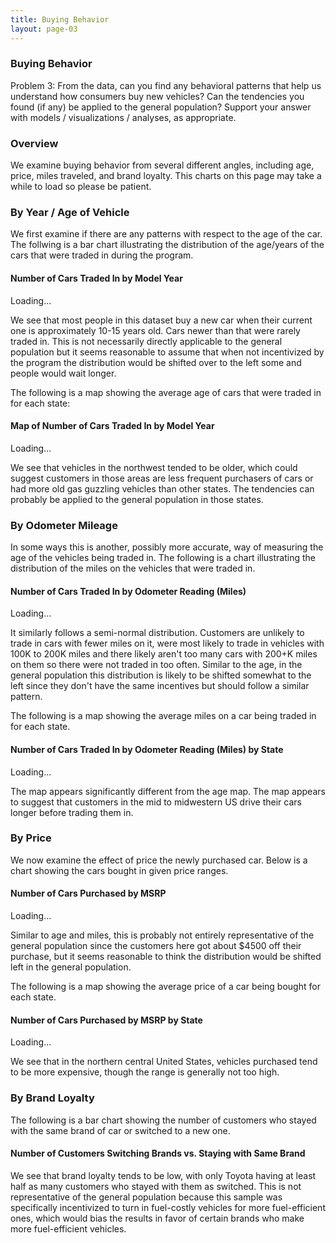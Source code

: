 ```yaml
---
title: Buying Behavior
layout: page-03
---
```


### Buying Behavior

Problem 3: From the data, can you find any behavioral patterns that help us understand how consumers buy new vehicles?  Can the tendencies you found (if any) be applied to the general population?  Support your answer with models / visualizations / analyses, as appropriate.

### Overview

We examine buying behavior from several different angles, including age, price, miles traveled, and brand loyalty. This charts on this page may take a while to load so please be patient. 

### By Year / Age of Vehicle

We first examine if there are any patterns with respect to the age of the car. The follwing is a bar chart illustrating the distribution of the age/years of the cars that were traded in during the program. 

#### Number of Cars Traded In by Model Year

<div class="chart" id="year-bar-chart">Loading...</div>

We see that most people in this dataset buy a new car when their current one is approximately 10-15 years old. Cars newer than that were rarely traded in. This is not necessarily directly applicable to the general population but it seems reasonable to assume that when not incentivized by the program the distribution would be shifted over to the left some and people would wait longer.

The following is a map showing the average age of cars that were traded in for each state:

#### Map of Number of Cars Traded In by Model Year

<div class="chart" id="age-map">Loading...</div>

We see that vehicles in the northwest tended to be older, which could suggest customers in those areas are less frequent purchasers of cars or had more old gas guzzling vehicles than other states. The tendencies can probably be applied to the general population in those states.

### By Odometer Mileage

In some ways this is another, possibly more accurate, way of measuring the age of the vehicles being traded in. The following is a chart illustrating the distribution of the miles on the vehicles that were traded in.

#### Number of Cars Traded In by Odometer Reading (Miles)

<div class="chart" id="odometer-bar-chart">Loading...</div>

It similarly follows a semi-normal distribution. Customers are unlikely to trade in cars with fewer miles on it, were most likely to trade in vehicles with 100K to 200K miles and there likely aren't too many cars with 200+K miles on them so there were not traded in too often. Similar to the age, in the general population this distribution is likely to be shifted somewhat to the left since they don't have the same incentives but should follow a similar pattern.

The following is a map showing the average miles on a car being traded in for each state. 

#### Number of Cars Traded In by Odometer Reading (Miles) by State

<div class="chart" id="odom-map">Loading...</div>

The map appears significantly different from the age map. The map appears to suggest that customers in the mid to midwestern US drive their cars longer before trading them in. 

### By Price

We now examine the effect of price the newly purchased car. Below is a chart showing the cars bought in given price ranges. 

#### Number of Cars Purchased by MSRP

<div class="chart" id="price-bar-chart">Loading...</div>

Similar to age and miles, this is probably not entirely representative of the general population since the customers here got about $4500 off their purchase, but it seems reasonable to think the distribution would be shifted left in the general population.

The following is a map showing the average price of a car being bought for each state.

#### Number of Cars Purchased by MSRP by State

<div class="chart" id="msrp-map">Loading...</div>

We see that in the northern central United States, vehicles purchased tend to be more expensive, though the range is generally not too high. 

### By Brand Loyalty

The following is a bar chart showing the number of customers who stayed with the same brand of car or switched to a new one. 

#### Number of Customers Switching Brands vs. Staying with Same Brand

<div class="chart" id="loyalty-bar-chart"></div>

We see that brand loyalty tends to be low, with only Toyota having at least half as many customers who stayed with them as switched. This is not representative of the general population because this sample was specifically incentivized to turn in fuel-costly vehicles for more fuel-efficient ones, which would bias the results in favor of certain brands who make more fuel-efficient vehicles.